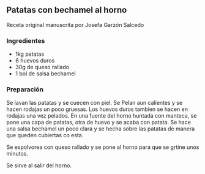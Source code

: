 ## Patatas con bechamel al horno

Receta original manuscrita por Josefa Garzón Salcedo

### Ingredientes

- 1kg patatas
- 6 huevos duros
- 30g de queso rallado
- 1 bol de salsa bechamel

### Preparación

Se lavan las patatas y se cuecen con piel.
Se Pelan aun calientes y se hacen rodajas un poco gruesas.
Los huevos duros tambien se hacen en rodajas una vez pelados.
En una fuente del horno huntada con manteca, se pone una capa de patatas, otra de huevo y se acaba con patata.
Se hace una salsa bechamel un poco clara y se hecha sobre las patatas de manera que queden cubiertas co esta.

Se espolvorea con queso rallado y se pone al horno para que se grtine unos minutos.

Se sirve al salir del horno.

